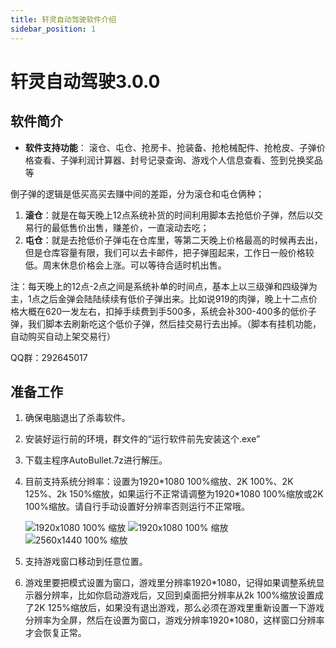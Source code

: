 ```yaml
---
title: 轩灵自动驾驶软件介绍
sidebar_position: 1
---
```

# 轩灵自动驾驶3.0.0

## 软件简介
* **软件支持功能**： 滚仓、屯仓、抢房卡、抢装备、抢枪械配件、抢枪皮、子弹价格查看、子弹利润计算器、封号记录查询、游戏个人信息查看、签到兑换奖品等

倒子弹的逻辑是低买高买去赚中间的差距，分为滚仓和屯仓俩种；

1.  **滚仓**：就是在每天晚上12点系统补货的时间利用脚本去抢低价子弹，然后以交易行的最低售价出售，赚差价，一直滚动去吃；
2.  **屯仓**：就是去抢低价子弹屯在仓库里，等第二天晚上价格最高的时候再去出，但是仓库容量有限，我们可以去卡邮件，把子弹囤起来，工作日一般价格较低。周末休息价格会上涨。可以等待合适时机出售。

注：每天晚上的12点-2点之间是系统补单的时间点，基本上以三级弹和四级弹为主，1点之后金弹会陆陆续续有低价子弹出来。比如说919的肉弹，晚上十二点价格大概在620一发左右，扣掉手续费到手500多，系统会补300-400多的低价子弹，我们脚本去刷新吃这个低价子弹，然后挂交易行去出掉。（脚本有挂机功能，自动购买自动上架交易行）

QQ群：292645017

## 准备工作

1.  确保电脑退出了杀毒软件。
2.  安装好运行前的环境，群文件的“运行软件前先安装这个.exe”
3.  下载主程序AutoBullet.7z进行解压。
4.  目前支持系统分辫率：设置为1920\*1080 100%缩放、2K 100%、2K 125%、2k 150%缩放，如果运行不正常请调整为1920\*1080 100%缩放或2K 100%缩放。请自行手动设置好分辨率否则运行不正常哦。

    ![1920x1080 100% 缩放](/images/image_1.png)
    ![1920x1080 100% 缩放](/images/image_2.png)
    ![2560x1440 100% 缩放](/images/image_3.png)

5.  支持游戏窗口移动到任意位置。
6.  游戏里要把模式设置为窗口，游戏里分辨率1920\*1080，记得如果调整系统显示器分辨率，比如你启动游戏后，又回到桌面把分辨率从2k 100%缩放设置成了2K 125%缩放后，如果没有退出游戏，那么必须在游戏里重新设置一下游戏分辨率为全屏，然后在设置为窗口，游戏分辨率1920\*1080，这样窗口分辨率才会恢复正常。